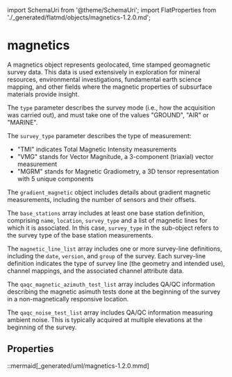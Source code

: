 import SchemaUri from '@theme/SchemaUri';
import FlatProperties from './_generated/flatmd/objects/magnetics-1.2.0.md';

# magnetics

<SchemaUri uri="schema/objects/magnetics/1.2.0/magnetics.schema.json" />

A magnetics object represents geolocated, time stamped geomagnetic survey data. This data is used extensively in exploration for mineral resources, environmental investigations, fundamental earth science mapping, and other fields where the magnetic properties of subsurface materials provide insight.

The `type` parameter describes the survey mode (i.e., how the acquisition was carried out), and must take one of the values "GROUND", "AIR" or "MARINE".

The `survey_type` parameter describes the type of measurement:

- "TMI" indicates Total Magnetic Intensity measurements
- "VMG" stands for Vector Magnitude, a 3-component (triaxial) vector measurement
- "MGRM" stands for Magnetic Gradiometry, a 3D tensor representation with 5 unique components

The `gradient_magnetic` object includes details about gradient magnetic measurements, including the number of sensors and their offsets.

The `base_stations` array includes at least one base station definition, comprising `name`, `location`, `survey_type` and a list of magnetic lines for which it is associated. In this case, `survey_type` in the sub-object refers to the survey type of the base station measurements.

The `magnetic_line_list` array includes one or more survey-line definitions, including the `date`, `version`, and `group` of the survey. Each survey-line definition indicates the type of survey line (the geometry and intended use), channel mappings, and the associated channel attribute data.

The `qaqc_magnetic_azimuth_test_list` array includes QA/QC information describing the magnetic asimuth tests done at the beginning of the survey in a non-magnetically responsive location.

The `qaqc_noise_test_list` array includes QA/QC information measuring ambient noise. This is typically acquired at multiple elevations at the beginning of the survey.

## Properties

<FlatProperties />

::mermaid[_generated/uml/magnetics-1.2.0.mmd]
